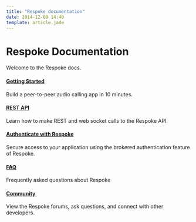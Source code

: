 ```yaml
---
title: "Respoke documentation"
date: 2014-12-09 14:40
template: article.jade
---
```


# Respoke Documentation

Welcome to the Respoke docs.

#### [Getting Started](/js-library/audio-chat.html)

Build a peer-to-peer audio calling app in 10 minutes.

#### [REST API](/api/overview.html)

Learn how to make REST and web socket calls to the Respoke API.

#### [Authenticate with Respoke](/tutorials/brokered-auth.html)

Secure access to your application using the brokered authentication feature of Respoke.

#### [FAQ](/faq.html)

Frequently asked questions about Respoke

#### [Community](https://community.respoke.io)

View the Respoke forums, ask questions, and connect with other developers.
